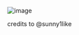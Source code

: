 ![image](https://github.com/user-attachments/assets/8dbda118-f834-422c-b8e2-78cc4afaaad3)

credits to @sunny1like
